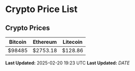 # Crypto Price List

## Crypto Prices
| Bitcoin | Ethereum | Litecoin |
| ------- | -------- | -------- |
| $98485 | $2753.18 | $128.86 |
**Last Updated:** 2025-02-20 19:23 UTC
**Last Updated:** $DATE$
